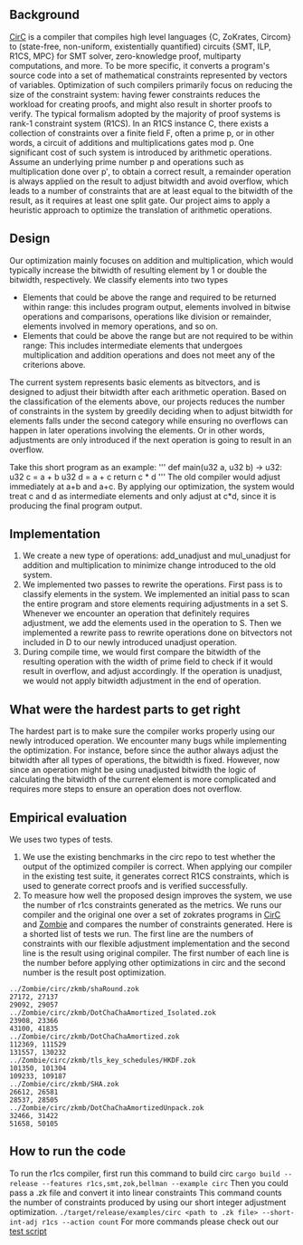 ## Background
[CirC](https://github.com/circify/circ) is a compiler that compiles high level languages {C, ZoKrates, Circom} to (state-free, non-uniform, existentially quantified) circuits {SMT, ILP, R1CS, MPC} for SMT solver, zero-knowledge proof, multiparty computations, and more. To be more specific, it converts a program's source code into a set of mathematical constraints represented by vectors of variables. Optimization of such compilers primarily focus on reducing the size of the constraint system: having fewer constraints reduces the workload for creating proofs, and might also result in shorter proofs to verify. The typical formalism adopted by the majority of proof systems is rank-1 constraint system (R1CS). In an R1CS instance C, there exists a collection of constraints over a finite field F, often a prime p, or in other words, a circuit of additions and multiplications gates mod p. One significant cost of such system is introduced by arithmetic operations. Assume an underlying prime number p and operations such as multiplication done over p′, to obtain a correct result, a remainder operation is always applied on the result to adjust bitwidth and avoid overflow, which leads to a number of constraints that are at least equal to the bitwidth of the result, as it requires at least one split gate. Our project aims to apply a heuristic approach to optimize the translation of arithmetic operations. 

## Design
Our optimization mainly focuses on addition and multiplication, which would typically increase the bitwidth of resulting element by 1 or double the bitwidth, respectively. We classify elements into two types
- Elements that could be above the range and required to be returned within range: this includes program output, elements involved in bitwise operations and comparisons, operations like division or remainder, elements involved in memory operations, and so on.
- Elements that could be above the range but are not required to be within range: This includes intermediate elements that undergoes multiplication and addition operations and does not meet any of the criterions above.

The current system represents basic elements as bitvectors, and is designed to adjust their bitwidth after each arithmetic operation. Based on the classification of the elements above, our projects reduces the number of constraints in the system by greedily deciding when to adjust bitwidth for elements falls under the second category while ensuring no overflows can happen in later operations involving the elements. Or in other words, adjustments are only introduced if the next operation is going to result in an overflow.

Take this short program as an example:
'''
def main(u32 a, u32 b) -> u32:
    u32 c = a + b
    u32 d = a + c
    return c * d
'''
The old compiler would adjust immediately at a+b and a+c. By applying our optimization, the system would treat c and d as intermediate elements and only adjust at c*d, since it is producing the final program output.

## Implementation
1. We create a new type of operations: add_unadjust and mul_unadjust for addition and multiplication to minimize change introduced to the old system.
2. We implemented two passes to rewrite the operations. First pass is to classify elements in the system. We implemented an initial pass to scan the entire program and store elements requiring adjustments in a set S. Whenever we encounter an operation that definitely requires adjustment, we add the elements used in the operation to S. Then we implemented a rewrite pass to rewrite operations done on bitvectors not included in D to our newly introduced unadjust operation. 
3. During compile time, we would first compare the bitwidth of the resulting operation with the width of prime field to check if it would result in overflow, and adjust accordingly. If the operation is unadjust, we would not apply bitwidth adjustment in the end of operation.
## What were the hardest parts to get right
The hardest part is to make sure the compiler works properly using our newly introduced operation. We encounter many bugs while implementing the optimization. For instance, before since the author always adjust the bitwidth after all types of operations, the bitwidth is fixed. However, now since an operation might be using unadjusted bitwidth the logic of calculating the bitwidth of the current element is more complicated and requires more steps to ensure an operation does not overflow.
## Empirical evaluation
We uses two types of tests. 
1. We use the existing benchmarks in the circ repo to test whether the output of the optimized compiler is correct. When applying our compiler in the existing test suite, it generates correct R1CS constraints, which is used to generate correct proofs and is verified successfully.
2. To measure how well the proposed design improves the system, we use the number of r1cs constraints generated as the metrics. We runs our compiler and the original one over a set of zokrates programs in [CirC](https://github.com/circify/circ) and [Zombie](https://github.com/PepperSieve/Zombie/tree/master) and compares the number of constraints generated. Here is a shorted list of tests we run. The first line are the numbers of constraints with our flexible adjustment implementation and the second line is the result using original compiler. The first number of each line is the number before applying other optimizations in circ and the second number is the result post optimization.
```
../Zombie/circ/zkmb/shaRound.zok
27172, 27137
29092, 29057
../Zombie/circ/zkmb/DotChaChaAmortized_Isolated.zok
23908, 23366
43100, 41835
../Zombie/circ/zkmb/DotChaChaAmortized.zok
112369, 111529
131557, 130232
../Zombie/circ/zkmb/tls_key_schedules/HKDF.zok
101350, 101304
109233, 109187
../Zombie/circ/zkmb/SHA.zok
26612, 26581
28537, 28505
../Zombie/circ/zkmb/DotChaChaAmortizedUnpack.zok
32466, 31422
51658, 50105
```
## How to run the code
To run the r1cs compiler, first run this command to build circ
`cargo build --release --features r1cs,smt,zok,bellman --example circ`
Then you could pass a .zk file and convert it into linear constraints
This command counts the number of constraints produced by using our short integer adjustment optimization.
`./target/release/examples/circ <path to .zk file> --short-int-adj r1cs --action count`
For more commands please check out our [test script](https://github.com/collinzrj/circ/blob/61fb7c0ee2946cf84b92d962236ffe9533cb6c53/scripts/short_int_adj_test.zsh)

